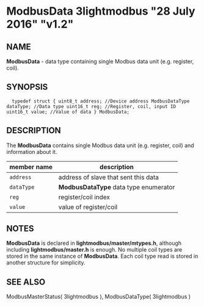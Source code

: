 # ModbusData 3lightmodbus "28 July 2016" "v1.2"

## NAME
**ModbusData** - data type containing single Modbus data unit (e.g. register, coil).

## SYNOPSIS
`  
	typedef struct
	{
		uint8_t address; //Device address
		ModbusDataType dataType; //Data type
		uint16_t reg; //Register, coil, input ID
		uint16_t value; //Value of data
	} ModbusData;
`

## DESCRIPTION
The **ModbusData** contains single Modbus data unit (e.g. register, coil) and information about it.

| member name      | description                               |
|------------------|-------------------------------------------|
| `address`        | address of slave that sent this data      |
| `dataType`       | **ModbusDataType** data type enumerator   |
| `reg`            | register/coil index                       |
| `value`          | value of register/coil                    |

## NOTES
**ModbusData** is declared in **lightmodbus/master/mtypes.h**, although including **lightmodbus/master.h** is enough.
No multiple coil types are stored in the same instance of **ModbusData**. Each coil type read is stored in another structure for simplicity.

## SEE ALSO
ModbusMasterStatus( 3lightmodbus ), ModbusDataType( 3lightmodbus )
